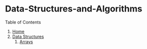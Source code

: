 # Data-Structures-and-Algorithms

Table of Contents
1. [Home][home]
1. [Data Structures][datastructures]
   1. [Arrays][arrays]

[home]: https://github.com/vidhatha/Data-Structures-and-Algorithms/wiki
[datastructures]: https://github.com/vidhatha/Data-Structures-and-Algorithms/wiki/Data-Structures
[arrays]: https://github.com/vidhatha/Data-Structures-and-Algorithms/wiki/DS-:-Arrays
